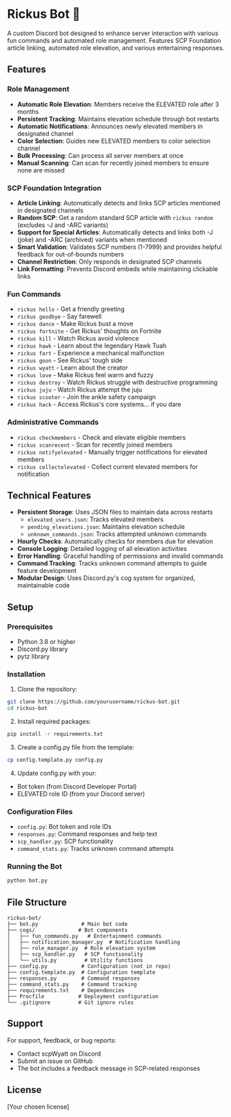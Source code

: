 # Rickus Bot 🤖

A custom Discord bot designed to enhance server interaction with various fun commands and automated role management. Features SCP Foundation article linking, automated role elevation, and various entertaining responses.

## Features

### Role Management
- **Automatic Role Elevation**: Members receive the ELEVATED role after 3 months
- **Persistent Tracking**: Maintains elevation schedule through bot restarts
- **Automatic Notifications**: Announces newly elevated members in designated channel
- **Color Selection**: Guides new ELEVATED members to color selection channel
- **Bulk Processing**: Can process all server members at once
- **Manual Scanning**: Can scan for recently joined members to ensure none are missed

### SCP Foundation Integration
- **Article Linking**: Automatically detects and links SCP articles mentioned in designated channels
- **Random SCP**: Get a random standard SCP article with `rickus random` (excludes -J and -ARC variants)
- **Support for Special Articles**: Automatically detects and links both -J (joke) and -ARC (archived) variants when mentioned
- **Smart Validation**: Validates SCP numbers (1-7999) and provides helpful feedback for out-of-bounds numbers
- **Channel Restriction**: Only responds in designated SCP channels
- **Link Formatting**: Prevents Discord embeds while maintaining clickable links

### Fun Commands
- `rickus hello` - Get a friendly greeting
- `rickus goodbye` - Say farewell
- `rickus dance` - Make Rickus bust a move
- `rickus fortnite` - Get Rickus' thoughts on Fortnite
- `rickus kill` - Watch Rickus avoid violence
- `rickus hawk` - Learn about the legendary Hawk Tuah
- `rickus fart` - Experience a mechanical malfunction
- `rickus goon` - See Rickus' tough side
- `rickus wyatt` - Learn about the creator
- `rickus love` - Make Rickus feel warm and fuzzy
- `rickus destroy` - Watch Rickus struggle with destructive programming
- `rickus juju` - Watch Rickus attempt the juju
- `rickus scooter` - Join the ankle safety campaign
- `rickus hack` - Access Rickus's core systems... if you dare

### Administrative Commands
- `rickus checkmembers` - Check and elevate eligible members
- `rickus scanrecent` - Scan for recently joined members
- `rickus notifyelevated` - Manually trigger notifications for elevated members
- `rickus collectelevated` - Collect current elevated members for notification

## Technical Features
- **Persistent Storage**: Uses JSON files to maintain data across restarts
  - `elevated_users.json`: Tracks elevated members
  - `pending_elevations.json`: Maintains elevation schedule
  - `unknown_commands.json`: Tracks attempted unknown commands
- **Hourly Checks**: Automatically checks for members due for elevation
- **Console Logging**: Detailed logging of all elevation activities
- **Error Handling**: Graceful handling of permissions and invalid commands
- **Command Tracking**: Tracks unknown command attempts to guide feature development
- **Modular Design**: Uses Discord.py's cog system for organized, maintainable code

## Setup

### Prerequisites
- Python 3.8 or higher
- Discord.py library
- pytz library

### Installation
1. Clone the repository:
```bash
git clone https://github.com/yourusername/rickus-bot.git
cd rickus-bot
```

2. Install required packages:
```bash
pip install -r requirements.txt
```

3. Create a config.py file from the template:
```bash
cp config.template.py config.py
```

4. Update config.py with your:
- Bot token (from Discord Developer Portal)
- ELEVATED role ID (from your Discord server)

### Configuration Files
- `config.py`: Bot token and role IDs
- `responses.py`: Command responses and help text
- `scp_handler.py`: SCP functionality
- `command_stats.py`: Tracks unknown command attempts

### Running the Bot
```bash
python bot.py
```

## File Structure
```
rickus-bot/
├── bot.py              # Main bot code
├── cogs/              # Bot components
│   ├── fun_commands.py   # Entertainment commands
│   ├── notification_manager.py  # Notification handling
│   ├── role_manager.py  # Role elevation system
│   ├── scp_handler.py   # SCP functionality
│   └── utils.py         # Utility functions
├── config.py           # Configuration (not in repo)
├── config.template.py  # Configuration template
├── responses.py        # Command responses
├── command_stats.py    # Command tracking
├── requirements.txt    # Dependencies
├── Procfile           # Deployment configuration
└── .gitignore         # Git ignore rules
```

## Support
For support, feedback, or bug reports:
- Contact scpWyatt on Discord
- Submit an issue on GitHub
- The bot includes a feedback message in SCP-related responses

## License
[Your chosen license]